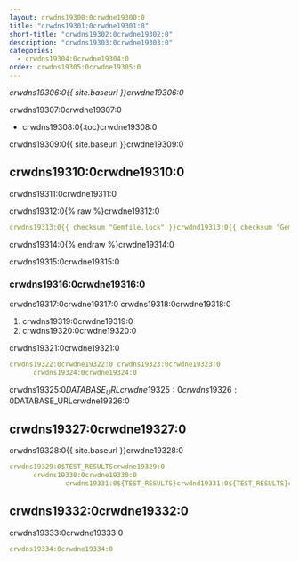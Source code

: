 ```yaml
---
layout: crwdns19300:0crwdne19300:0
title: "crwdns19301:0crwdne19301:0"
short-title: "crwdns19302:0crwdne19302:0"
description: "crwdns19303:0crwdne19303:0"
categories:
  - crwdns19304:0crwdne19304:0
order: crwdns19305:0crwdne19305:0
---
```

*crwdns19306:0{{ site.baseurl }}crwdne19306:0*

crwdns19307:0crwdne19307:0

* crwdns19308:0{:toc}crwdne19308:0

crwdns19309:0{{ site.baseurl }}crwdne19309:0

## crwdns19310:0crwdne19310:0

crwdns19311:0crwdne19311:0

crwdns19312:0{% raw %}crwdne19312:0

```yaml
crwdns19313:0{{ checksum "Gemfile.lock" }}crwdnd19313:0{{ checksum "Gemfile.lock" }}crwdne19313:0
```

crwdns19314:0{% endraw %}crwdne19314:0

crwdns19315:0crwdne19315:0

### crwdns19316:0crwdne19316:0

crwdns19317:0crwdne19317:0 crwdns19318:0crwdne19318:0

1. crwdns19319:0crwdne19319:0
2. crwdns19320:0crwdne19320:0

crwdns19321:0crwdne19321:0

```yaml
crwdns19322:0crwdne19322:0 crwdns19323:0crwdne19323:0
      crwdns19324:0crwdne19324:0
```

crwdns19325:0$DATABASE_URLcrwdne19325:0 crwdns19326:0$DATABASE_URLcrwdne19326:0

## crwdns19327:0crwdne19327:0

crwdns19328:0{{ site.baseurl }}crwdne19328:0

```yaml
crwdns19329:0$TEST_RESULTScrwdne19329:0
      crwdns19330:0crwdne19330:0
              crwdns19331:0${TEST_RESULTS}crwdnd19331:0${TEST_RESULTS}crwdnd19331:0${TEST_RESULTS}crwdne19331:0
```

## crwdns19332:0crwdne19332:0

crwdns19333:0crwdne19333:0

```yaml
crwdns19334:0crwdne19334:0
```
